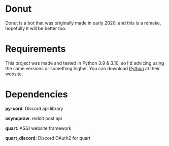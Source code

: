 # Donut
Donut is a bot that was originally made in early 2020, and this is a remake, hopefully it will be better too.

# Requirements
This project was made and tested in Python 3.9 & 3.10, so I'd advicing using the same versions or something higher.
You can download [Python](https://www.python.org/downloads/) at their website.

# Dependencies
**py-cord**: Discord api library

**asyncpraw**: reddit post api

**quart**: ASGI website framework

**quart_discord**: Discord OAuth2 for quart
